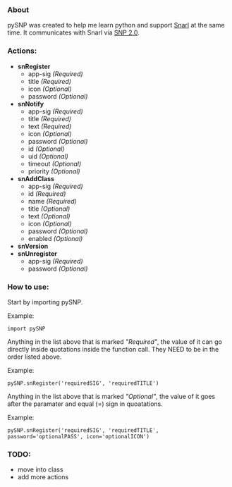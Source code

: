 ### About
pySNP was created to help me learn python and support [Snarl](http://www.fullphat.net/) at the same time. It communicates with Snarl via [SNP 2.0](http://sourceforge.net/apps/mediawiki/snarlwin/index.php?title=SNP_2.0_API).

### Actions:
* **snRegister**
  * app-sig _(Required)_
  * title _(Required)_
  * icon _(Optional)_
  * password _(Optional)_
* **snNotify**
  * app-sig _(Required)_
  * title _(Required)_
  * text _(Required)_
  * icon _(Optional)_
  * password _(Optional)_
  * id _(Optional)_
  * uid _(Optional)_
  * timeout _(Optional)_
  * priority _(Optional)_
* **snAddClass**
  * app-sig _(Required)_
  * id _(Required)_
  * name _(Required)_
  * title _(Optional)_
  * text _(Optional)_
  * icon _(Optional)_
  * password _(Optional)_
  * enabled _(Optional)_
* **snVersion**
* **snUnregister**
  * app-sig _(Required)_
  * password _(Optional)_

### How to use:
Start by importing pySNP.

Example:

    import pySNP

Anything in the list above that is marked _"Required"_, the value of it can go directly inside quotations inside the function call. They NEED to be in the order listed above.

Example:

    pySNP.snRegister('requiredSIG', 'requiredTITLE')

Anything in the list above that is marked _"Optional"_, the value of it goes after the paramater and equal (=) sign in quoatations.

Example:

    pySNP.snRegister('requiredSIG', 'requiredTITLE', password='optionalPASS', icon='optionalICON')

### TODO:
* move into class
* add more actions
